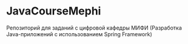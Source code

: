 # JavaCourseMephi
Репозиторий для заданий с цифровой кафедры МИФИ (Разработка Java-приложений с использованием Spring Framework)
